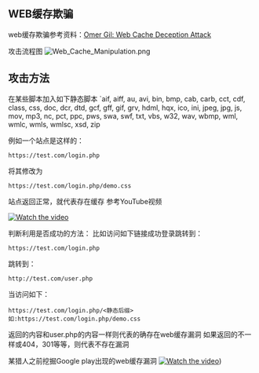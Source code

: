 ## WEB缓存欺骗 ##
web缓存欺骗参考资料：[Omer Gil: Web Cache Deception Attack](https://omergil.blogspot.com/2017/02/web-cache-deception-attack.html)

攻击流程图
![Web_Cache_Manipulation.png](https://1.bp.blogspot.com/-zDck8_k-E4Y/WLP6c7VCu-I/AAAAAAAAGcI/lHhHh8SgO5cEVQ3iRBCAVPvdd3Fe-YB8ACLcB/s640/Web_Cache_Manipulation.png)

## 攻击方法 ##
在某些脚本加入如下静态脚本
`aif, aiff, au, avi, bin, bmp, cab, carb, cct, cdf, class, css, doc, dcr, dtd, gcf, gff, gif, grv, hdml, hqx, ico, ini, jpeg, jpg, js, mov, mp3, nc, pct, ppc, pws, swa, swf, txt, vbs, w32, wav, wbmp, wml, wmlc, wmls, wmlsc, xsd, zip

例如一个站点是这样的：
```
https://test.com/login.php
```

将其修改为
```
https://test.com/login.php/demo.css
```

站点返回正常，就代表存在缓存
参考YouTube视频

[![Watch the video](https://s2.ax1x.com/2019/08/13/mPMc34.md.png)](https://youtu.be/zMOVRPEhjtI)

判断利用是否成功的方法：
比如访问如下链接成功登录跳转到：
```
https://test.com/login.php
```

跳转到：
```
http://test.com/user.php
```

当访问如下：
```
https://test.com/login.php/<静态后缀>
如:https://test.com/login.php/demo.css
```
返回的内容和user.php的内容一样则代表的确存在web缓存漏洞
如果返回的不一样或404，301等等，则代表不存在漏洞

某猎人之前挖掘Google play出现的web缓存漏洞
[![Watch the video](https://s2.ax1x.com/2019/08/13/mPQkKs.md.png)](https://youtu.be/e_jYtALsqFs))
